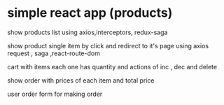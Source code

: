 # simple react app (products)
show products list using axios,interceptors, redux-saga

show product single item by click and redirect to it's page using axios request , saga ,react-route-dom

cart with items each one has quantity and actions of inc , dec and delete

show order with prices of each item and total price

user order form for making order
